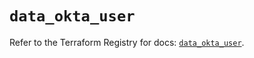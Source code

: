 # `data_okta_user`

Refer to the Terraform Registry for docs: [`data_okta_user`](https://registry.terraform.io/providers/okta/okta/4.13.0/docs/data-sources/user).
